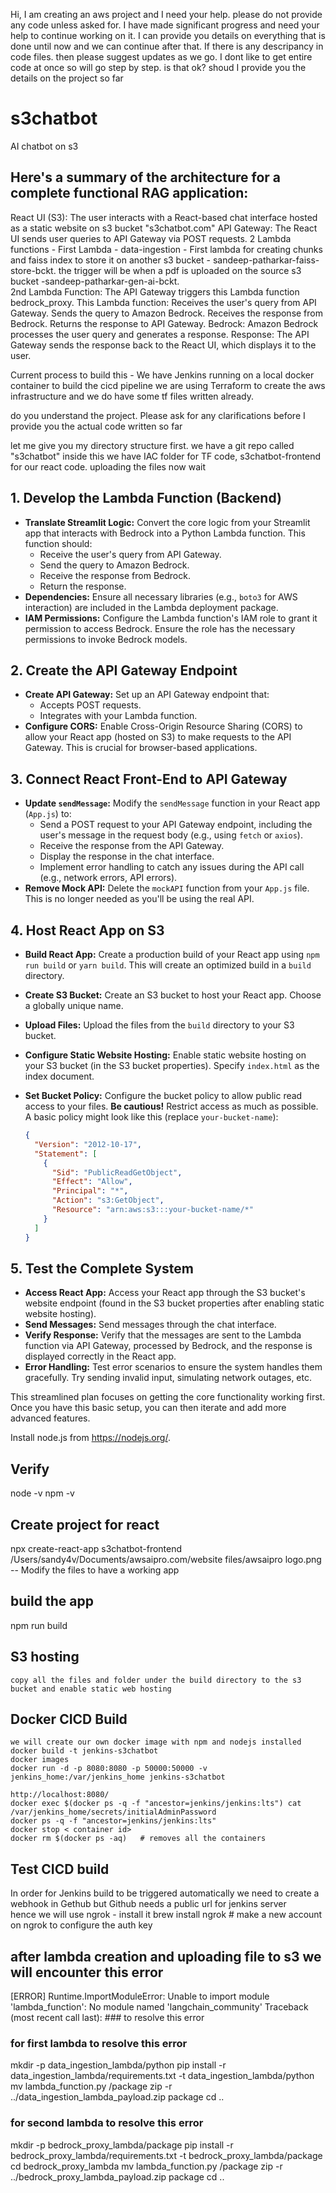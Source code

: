 Hi, I am creating an aws project and I need your help. please do not provide any code unless asked for. I have made significant progress and need your help to continue working on it. I can provide you details on everything that is done until now and we can continue after that. If there is any descripancy in code files. then please suggest updates as we go. I dont like to get entire code at once so will go step by step. is that ok? shoud I provide you the details on the project so far

# s3chatbot
AI chatbot on s3

## Here's a summary of the architecture for a complete functional RAG application:

React UI (S3): The user interacts with a React-based chat interface hosted as a static website on s3 bucket "s3chatbot.com"
API Gateway: The React UI sends user queries to API Gateway via POST requests.
2 Lambda functions - 
First Lambda - data-ingestion - First lambda for creating chunks and faiss index to store it on another s3 bucket - sandeep-patharkar-faiss-store-bckt. the trigger will be when a pdf is uploaded on the source s3 bucket -sandeep-patharkar-gen-ai-bckt.  
2nd Lambda Function: The API Gateway triggers this Lambda function bedrock_proxy. This Lambda function:
Receives the user's query from API Gateway.
Sends the query to Amazon Bedrock.
Receives the response from Bedrock.
Returns the response to API Gateway.
Bedrock: Amazon Bedrock processes the user query and generates a response.
Response: The API Gateway sends the response back to the React UI, which displays it to the user.

Current process to build this -
We have Jenkins running on a local docker container to build the cicd pipeline
we are using Terraform to create the aws infrastructure and we do have some tf files written already.

do you understand the project. Please ask for any clarifications before I provide you the actual code written so far


let me give you my directory structure first. we have a git repo called "s3chatbot" inside this we have IAC folder for TF code, s3chatbot-frontend for our react code. uploading the files now wait


## 1. Develop the Lambda Function (Backend)

*   **Translate Streamlit Logic:** Convert the core logic from your Streamlit app that interacts with Bedrock into a Python Lambda function. This function should:
    *   Receive the user's query from API Gateway.
    *   Send the query to Amazon Bedrock.
    *   Receive the response from Bedrock.
    *   Return the response.
*   **Dependencies:** Ensure all necessary libraries (e.g., `boto3` for AWS interaction) are included in the Lambda deployment package.
*   **IAM Permissions:** Configure the Lambda function's IAM role to grant it permission to access Bedrock.  Ensure the role has the necessary permissions to invoke Bedrock models.

## 2. Create the API Gateway Endpoint

*   **Create API Gateway:** Set up an API Gateway endpoint that:
    *   Accepts POST requests.
    *   Integrates with your Lambda function.
*   **Configure CORS:** Enable Cross-Origin Resource Sharing (CORS) to allow your React app (hosted on S3) to make requests to the API Gateway.  This is crucial for browser-based applications.

## 3. Connect React Front-End to API Gateway

*   **Update `sendMessage`:** Modify the `sendMessage` function in your React app (`App.js`) to:
    *   Send a POST request to your API Gateway endpoint, including the user's message in the request body (e.g., using `fetch` or `axios`).
    *   Receive the response from the API Gateway.
    *   Display the response in the chat interface.
    *   Implement error handling to catch any issues during the API call (e.g., network errors, API errors).
*   **Remove Mock API:** Delete the `mockAPI` function from your `App.js` file.  This is no longer needed as you'll be using the real API.

## 4. Host React App on S3

*   **Build React App:** Create a production build of your React app using `npm run build` or `yarn build`.  This will create an optimized build in a `build` directory.
*   **Create S3 Bucket:** Create an S3 bucket to host your React app. Choose a globally unique name.
*   **Upload Files:** Upload the files from the `build` directory to your S3 bucket.
*   **Configure Static Website Hosting:** Enable static website hosting on your S3 bucket (in the S3 bucket properties). Specify `index.html` as the index document.
*   **Set Bucket Policy:** Configure the bucket policy to allow public read access to your files.  **Be cautious!**  Restrict access as much as possible. A basic policy might look like this (replace `your-bucket-name`):

    ```json
    {
      "Version": "2012-10-17",
      "Statement": [
        {
          "Sid": "PublicReadGetObject",
          "Effect": "Allow",
          "Principal": "*",
          "Action": "s3:GetObject",
          "Resource": "arn:aws:s3:::your-bucket-name/*"
        }
      ]
    }
    ```

## 5. Test the Complete System

*   **Access React App:** Access your React app through the S3 bucket's website endpoint (found in the S3 bucket properties after enabling static website hosting).
*   **Send Messages:** Send messages through the chat interface.
*   **Verify Response:** Verify that the messages are sent to the Lambda function via API Gateway, processed by Bedrock, and the response is displayed correctly in the React app.
*   **Error Handling:** Test error scenarios to ensure the system handles them gracefully.  Try sending invalid input, simulating network outages, etc.

This streamlined plan focuses on getting the core functionality working first. Once you have this basic setup, you can then iterate and add more advanced features.

Install node.js from https://nodejs.org/.
## Verify
node -v
npm -v

## Create project for react

npx create-react-app s3chatbot-frontend
/Users/sandy4v/Documents/awsaipro.com/website files/awsaipro logo.png 
 -- Modify the files to have a working app

 ## build the app
npm run build

## S3 hosting 
    copy all the files and folder under the build directory to the s3 bucket and enable static web hosting

## Docker CICD Build
    we will create our own docker image with npm and nodejs installed 
    docker build -t jenkins-s3chatbot
    docker images
    docker run -d -p 8080:8080 -p 50000:50000 -v jenkins_home:/var/jenkins_home jenkins-s3chatbot
    
    http://localhost:8080/
    docker exec $(docker ps -q -f "ancestor=jenkins/jenkins:lts") cat /var/jenkins_home/secrets/initialAdminPassword
    docker ps -q -f "ancestor=jenkins/jenkins:lts"
    docker stop < container id>
    docker rm $(docker ps -aq)   # removes all the containers

## Test CICD build
In order for Jenkins build to be triggered automatically we need to create a webhook in Gethub
but Github needs a public url for jenkins server  
hence we will use ngrok - install it
brew install ngrok # make a new account on ngrok to configure the auth key

## after lambda creation and uploading file to s3 we will encounter this error
[ERROR] Runtime.ImportModuleError: Unable to import module 'lambda_function': No module named 'langchain_community'
Traceback (most recent call last): ### to resolve this error

### for first lambda to resolve this error
mkdir -p data_ingestion_lambda/python
pip install -r data_ingestion_lambda/requirements.txt -t data_ingestion_lambda/python
mv lambda_function.py /package
zip -r ../data_ingestion_lambda_payload.zip package
cd ..

### for second lambda to resolve this error
mkdir -p bedrock_proxy_lambda/package
pip install -r bedrock_proxy_lambda/requirements.txt -t bedrock_proxy_lambda/package
cd bedrock_proxy_lambda
mv lambda_function.py /package
zip -r ../bedrock_proxy_lambda_payload.zip package
cd ..